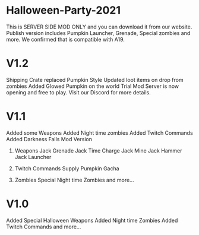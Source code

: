 # Halloween-Party-2021
This is SERVER SIDE MOD ONLY and you can download it from our website.  Publish version includes Pumpkin Launcher, Grenade, Special zombies and more. We confirmed that is compatible with A19.

# V1.2

Shipping Crate replaced Pumpkin Style
Updated loot items on drop from zombies
Added Glowed Pumpkin on the world
Trial Mod Server is now opening and free to play. Visit our Discord for more details.

# V1.1
Added some Weapons
Added Night time zombies
Added Twitch Commands
Added Darkness Falls Mod Version

1. Weapons
Jack Grenade
Jack Time Charge
Jack Mine
Jack Hammer
Jack Launcher

2. Twitch Commands
Supply Pumpkin Gacha

3. Zombies
Special Night time Zombies
and more…

# V1.0

Added Special Halloween Weapons
Added Night time Zombies
Added Twitch Commands and more…
